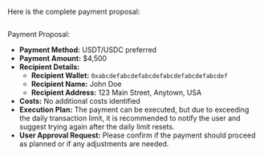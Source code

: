 Here is the complete payment proposal:
```

```
Payment Proposal:
- **Payment Method:** USDT/USDC preferred
- **Payment Amount:** $4,500
- **Recipient Details:**
  - **Recipient Wallet:** `0xabcdefabcdefabcdefabcdefabcdefabcdef`
  - **Recipient Name:** John Doe
  - **Recipient Address:** 123 Main Street, Anytown, USA
- **Costs:** No additional costs identified
- **Execution Plan:** The payment can be executed, but due to exceeding the daily transaction limit, it is recommended to notify the user and suggest trying again after the daily limit resets.
- **User Approval Request:** Please confirm if the payment should proceed as planned or if any adjustments are needed.